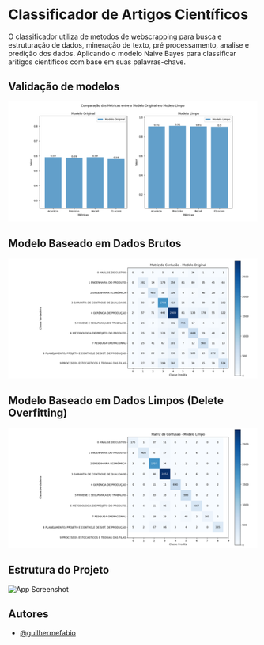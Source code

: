 
# Classificador de Artigos Científicos

O classificador utiliza de metodos de webscrapping para busca e estruturação de dados, mineração de texto, pré processamento, analise e predição dos dados. Aplicando o modelo Naive Bayes para classificar aritigos cientificos com base em suas palavras-chave.


## Validação de modelos
![App Screenshot](https://github.com/guilhermefabio/ClassificadorAritgosENGEP/blob/main/Screenshots/Metricas_entre_modelos.png?raw=true)

## Modelo Baseado em Dados Brutos
![App Screenshot](https://github.com/guilhermefabio/ClassificadorAritgosENGEP/blob/main/Screenshots/ModeloOrigninalMatriz.png?raw=true)

## Modelo Baseado em Dados Limpos (Delete Overfitting)
![App Screenshot](https://github.com/guilhermefabio/ClassificadorAritgosENGEP/blob/main/Screenshots/ModeloLimpoMatriz.png?raw=true)

## Estrutura do Projeto
![App Screenshot](https://github.com/guilhermefabio/ClassificadorArtigosENGEP/blob/main/Screenshots/diagrama%20modelo.drawio%20(2).pngraw=true)



## Autores

- [@guilhermefabio](https://www.github.com/guilhermefabio)

